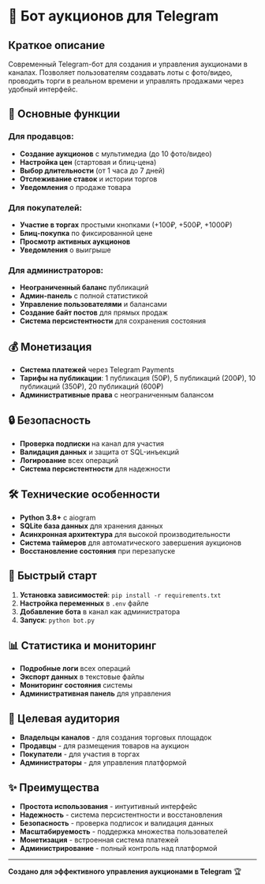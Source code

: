# 🤖 Бот аукционов для Telegram

## Краткое описание

Современный Telegram-бот для создания и управления аукционами в каналах. Позволяет пользователям создавать лоты с фото/видео, проводить торги в реальном времени и управлять продажами через удобный интерфейс.

## 🎯 Основные функции

### Для продавцов:
- **Создание аукционов** с мультимедиа (до 10 фото/видео)
- **Настройка цен** (стартовая и блиц-цена)
- **Выбор длительности** (от 1 часа до 7 дней)
- **Отслеживание ставок** и истории торгов
- **Уведомления** о продаже товара

### Для покупателей:
- **Участие в торгах** простыми кнопками (+100₽, +500₽, +1000₽)
- **Блиц-покупка** по фиксированной цене
- **Просмотр активных аукционов**
- **Уведомления** о выигрыше

### Для администраторов:
- **Неограниченный баланс** публикаций
- **Админ-панель** с полной статистикой
- **Управление пользователями** и балансами
- **Создание байт постов** для прямых продаж
- **Система персистентности** для сохранения состояния

## 💰 Монетизация

- **Система платежей** через Telegram Payments
- **Тарифы на публикации**: 1 публикация (50₽), 5 публикаций (200₽), 10 публикаций (350₽), 20 публикаций (600₽)
- **Административные права** с неограниченным балансом

## 🔒 Безопасность

- **Проверка подписки** на канал для участия
- **Валидация данных** и защита от SQL-инъекций
- **Логирование** всех операций
- **Система персистентности** для надежности

## 🛠️ Технические особенности

- **Python 3.8+** с aiogram
- **SQLite база данных** для хранения данных
- **Асинхронная архитектура** для высокой производительности
- **Система таймеров** для автоматического завершения аукционов
- **Восстановление состояния** при перезапуске

## 🚀 Быстрый старт

1. **Установка зависимостей**: `pip install -r requirements.txt`
2. **Настройка переменных** в `.env` файле
3. **Добавление бота** в канал как администратора
4. **Запуск**: `python bot.py`

## 📊 Статистика и мониторинг

- **Подробные логи** всех операций
- **Экспорт данных** в текстовые файлы
- **Мониторинг состояния** системы
- **Административная панель** для управления

## 🎯 Целевая аудитория

- **Владельцы каналов** - для создания торговых площадок
- **Продавцы** - для размещения товаров на аукцион
- **Покупатели** - для участия в торгах
- **Администраторы** - для управления платформой

## ✨ Преимущества

- **Простота использования** - интуитивный интерфейс
- **Надежность** - система персистентности и восстановления
- **Безопасность** - проверка подписок и валидация данных
- **Масштабируемость** - поддержка множества пользователей
- **Монетизация** - встроенная система платежей
- **Администрирование** - полный контроль над платформой

---

**Создано для эффективного управления аукционами в Telegram** 🏆
